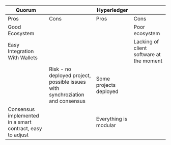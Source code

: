 | Quorum| | Hyperledger| |
|-------|-|-----------|-|
|Pros|Cons|Pros|Cons|
|Good Ecosystem|||Poor ecosystem|
|Easy Integration With Wallets|||Lacking of client software at the moment|
||Risk - no deployed project, possible issues with synchroziation and consensus|Some projects deployed||
|Consensus implemented in a smart contract, easy to adjust||Everything is modular||
